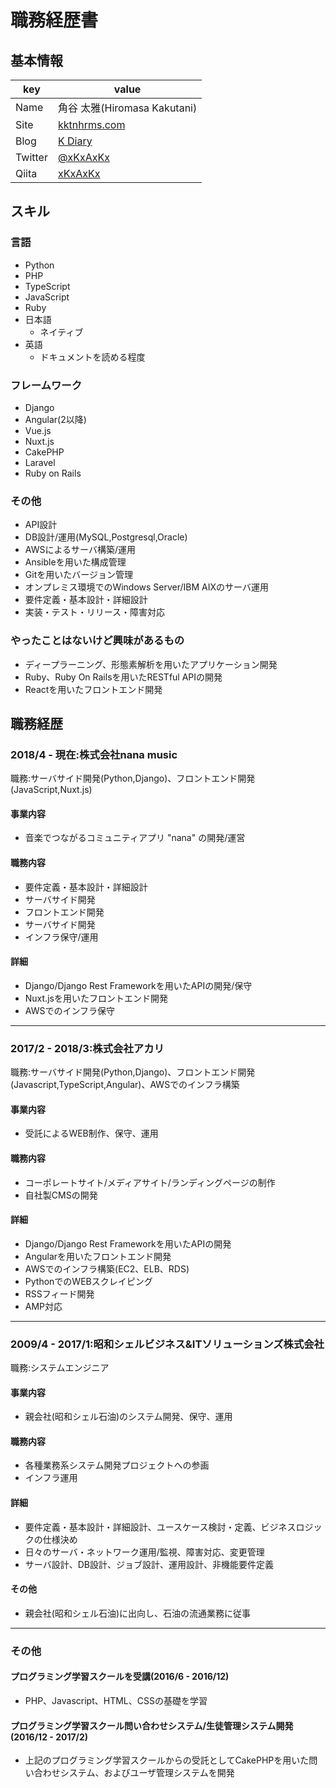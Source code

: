 # 職務経歴書

## 基本情報
|key|value|
|---|-----|
|Name|角谷 太雅(Hiromasa Kakutani)|
|Site|[kktnhrms.com](https://kktnhrms.com)|
|Blog|[K Diary](http://xkxaxkx.hatenablog.com)|
|Twitter|[@xKxAxKx](https://twitter.com/xKxAxKx)|
|Qiita|[xKxAxKx](http://qiita.com/xKxAxKx)|

## スキル

### 言語
- Python
- PHP
- TypeScript
- JavaScript
- Ruby
- 日本語
  - ネイティブ
- 英語
  - ドキュメントを読める程度

### フレームワーク
- Django
- Angular(2以降)
- Vue.js
- Nuxt.js
- CakePHP
- Laravel
- Ruby on Rails

### その他
- API設計
- DB設計/運用(MySQL,Postgresql,Oracle)
- AWSによるサーバ構築/運用
- Ansibleを用いた構成管理
- Gitを用いたバージョン管理
- オンプレミス環境でのWindows Server/IBM AIXのサーバ運用
- 要件定義・基本設計・詳細設計
- 実装・テスト・リリース・障害対応

### やったことはないけど興味があるもの
- ディープラーニング、形態素解析を用いたアプリケーション開発
- Ruby、Ruby On Railsを用いたRESTful APIの開発
- Reactを用いたフロントエンド開発

## 職務経歴
### 2018/4 - 現在:株式会社nana music
職務:サーバサイド開発(Python,Django)、フロントエンド開発(JavaScript,Nuxt.js)
#### 事業内容
- 音楽でつながるコミュニティアプリ "nana" の開発/運営
#### 職務内容
- 要件定義・基本設計・詳細設計
- サーバサイド開発
- フロントエンド開発
- サーバサイド開発
- インフラ保守/運用
#### 詳細
- Django/Django Rest Frameworkを用いたAPIの開発/保守
- Nuxt.jsを用いたフロントエンド開発
- AWSでのインフラ保守
<hr>

### 2017/2 - 2018/3:株式会社アカリ
職務:サーバサイド開発(Python,Django)、フロントエンド開発(Javascript,TypeScript,Angular)、AWSでのインフラ構築
#### 事業内容
- 受託によるWEB制作、保守、運用
#### 職務内容
- コーポレートサイト/メディアサイト/ランディングページの制作
- 自社製CMSの開発
#### 詳細
- Django/Django Rest Frameworkを用いたAPIの開発
- Angularを用いたフロントエンド開発
- AWSでのインフラ構築(EC2、ELB、RDS)
- PythonでのWEBスクレイピング
- RSSフィード開発
- AMP対応
<hr>

### 2009/4 - 2017/1:昭和シェルビジネス&ITソリューションズ株式会社
職務:システムエンジニア
#### 事業内容
- 親会社(昭和シェル石油)のシステム開発、保守、運用
#### 職務内容
- 各種業務系システム開発プロジェクトへの参画
- インフラ運用
#### 詳細
- 要件定義・基本設計・詳細設計、ユースケース検討・定義、ビジネスロジックの仕様決め
- 日々のサーバ・ネットワーク運用/監視、障害対応、変更管理
- サーバ設計、DB設計、ジョブ設計、運用設計、非機能要件定義
#### その他
- 親会社(昭和シェル石油)に出向し、石油の流通業務に従事
<hr>

### その他
#### プログラミング学習スクールを受講(2016/6 - 2016/12)
- PHP、Javascript、HTML、CSSの基礎を学習

#### プログラミング学習スクール問い合わせシステム/生徒管理システム開発(2016/12 - 2017/2)
- 上記のプログラミング学習スクールからの受託としてCakePHPを用いた問い合わせシステム、およびユーザ管理システムを開発
